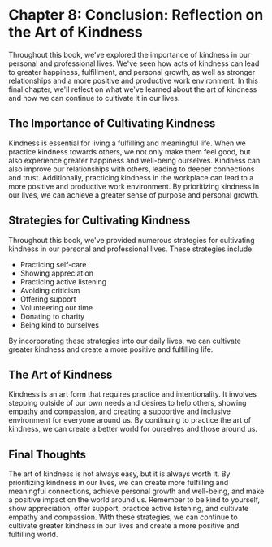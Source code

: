 Chapter 8: Conclusion: Reflection on the Art of Kindness
========================================================

Throughout this book, we've explored the importance of kindness in our personal and professional lives. We've seen how acts of kindness can lead to greater happiness, fulfillment, and personal growth, as well as stronger relationships and a more positive and productive work environment. In this final chapter, we'll reflect on what we've learned about the art of kindness and how we can continue to cultivate it in our lives.

The Importance of Cultivating Kindness
--------------------------------------

Kindness is essential for living a fulfilling and meaningful life. When we practice kindness towards others, we not only make them feel good, but also experience greater happiness and well-being ourselves. Kindness can also improve our relationships with others, leading to deeper connections and trust. Additionally, practicing kindness in the workplace can lead to a more positive and productive work environment. By prioritizing kindness in our lives, we can achieve a greater sense of purpose and personal growth.

Strategies for Cultivating Kindness
-----------------------------------

Throughout this book, we've provided numerous strategies for cultivating kindness in our personal and professional lives. These strategies include:

* Practicing self-care
* Showing appreciation
* Practicing active listening
* Avoiding criticism
* Offering support
* Volunteering our time
* Donating to charity
* Being kind to ourselves

By incorporating these strategies into our daily lives, we can cultivate greater kindness and create a more positive and fulfilling life.

The Art of Kindness
-------------------

Kindness is an art form that requires practice and intentionality. It involves stepping outside of our own needs and desires to help others, showing empathy and compassion, and creating a supportive and inclusive environment for everyone around us. By continuing to practice the art of kindness, we can create a better world for ourselves and those around us.

Final Thoughts
--------------

The art of kindness is not always easy, but it is always worth it. By prioritizing kindness in our lives, we can create more fulfilling and meaningful connections, achieve personal growth and well-being, and make a positive impact on the world around us. Remember to be kind to yourself, show appreciation, offer support, practice active listening, and cultivate empathy and compassion. With these strategies, we can continue to cultivate greater kindness in our lives and create a more positive and fulfilling world.
